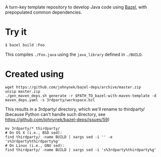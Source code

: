 A turn-key template repository to develop Java code using [Bazel](http://bazel.build),
with prepopulated common dependencies.

# Try it

```bash
$ bazel build :Foo
```

This compiles `./Foo.java` using the `java_library` defined in `./BUILD`.

# Created using

    wget https://github.com/johnynek/bazel-deps/archive/master.zip
    unzip master.zip
    ./gen_maven_deps.sh generate -r $PATH_TO_bazel-with-maven-template -d maven_deps.yaml -s 3rdparty/workspace.bzl

This results in a 3rdparty/ directory, which we'll rename to thirdparty/ (because Python can't
handle such directory, see https://github.com/johnynek/bazel-deps/issues/59)

    mv 3rdparty/* thirdparty/
    # On OS X (i.e., BSD sed):
    find thirdparty/ -name BUILD | xargs sed -i '' -e 's%3rdparty%thirdparty%g'
    # On Linux (i.e., GNU sed):
    find thirdparty/ -name BUILD | xargs sed -i 's%3rdparty%thirdparty%g'
